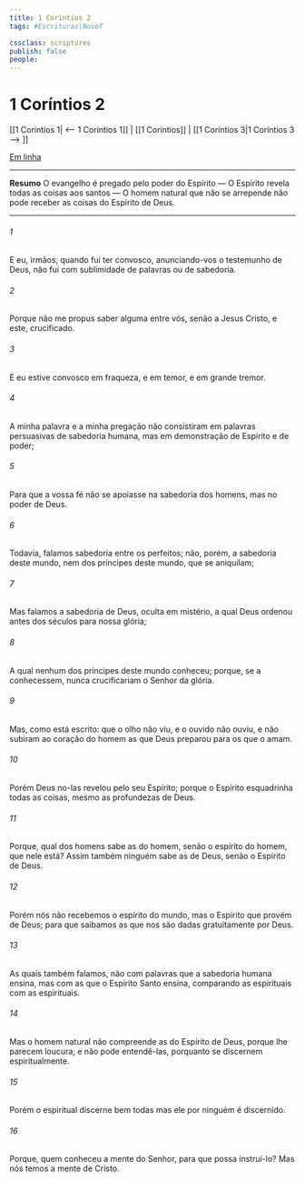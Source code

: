 ```yaml
---
title: 1 Coríntios 2
tags: #Escrituras\NovoT

cssclass: scriptures
publish: false
people:
---
```


# 1 Coríntios 2
[[1 Coríntios 1| <-- 1 Coríntios 1]] | [[1 Coríntios]] | [[1 Coríntios 3|1 Coríntios 3 --> ]]

[Em linha](https://churchofjesuschrist.org/study/scriptures/nt/1-cor/2?lang=por)

---
__Resumo__
O evangelho é pregado pelo poder do Espírito — O Espírito revela todas as coisas aos santos — O homem natural que não se arrepende não pode receber as coisas do Espírito de Deus.

---
###### 1 
E eu, irmãos, quando fui ter convosco, anunciando-vos o testemunho de Deus, não fui com sublimidade de palavras ou de sabedoria.

###### 2 
Porque não me propus saber  alguma entre vós, senão a Jesus Cristo, e este, crucificado.

###### 3 
E eu estive convosco em fraqueza, e em temor, e em grande tremor.

###### 4 
A minha palavra e a minha pregação não consistiram em palavras persuasivas de sabedoria humana, mas em demonstração de Espírito e de poder;

###### 5 
Para que a vossa fé não se apoiasse na sabedoria dos homens, mas no poder de Deus.

###### 6 
Todavia, falamos sabedoria entre os perfeitos; não, porém, a sabedoria deste mundo, nem dos príncipes deste mundo, que se aniquilam;

###### 7 
Mas falamos a sabedoria de Deus, oculta em mistério, a qual Deus ordenou antes dos séculos para nossa glória;

###### 8 
A qual nenhum dos príncipes deste mundo conheceu; porque, se a conhecessem, nunca crucificariam o Senhor da glória.

###### 9 
Mas, como está escrito:  que o olho não viu, e o ouvido não ouviu, e não subiram ao coração do homem  as que Deus preparou para os que o amam.

###### 10 
Porém Deus no-las revelou pelo seu Espírito; porque o Espírito esquadrinha todas as coisas, mesmo as profundezas de Deus.

###### 11 
Porque, qual dos homens sabe as  do homem, senão o espírito do homem, que nele está? Assim também ninguém sabe as  de Deus, senão o Espírito de Deus.

###### 12 
Porém nós não recebemos o espírito do mundo, mas o Espírito que provém de Deus; para que saibamos as  que nos são dadas gratuitamente por Deus.

###### 13 
As quais também falamos, não com palavras que a sabedoria humana ensina, mas com as que o Espírito Santo ensina, comparando as  espirituais com as espirituais.

###### 14 
Mas o homem natural não compreende as  do Espírito de Deus, porque lhe parecem loucura; e não pode entendê-las, porquanto se discernem espiritualmente.

###### 15 
Porém o espiritual discerne bem todas  mas ele por ninguém é discernido.

###### 16 
Porque, quem conheceu a mente do Senhor, para que possa instruí-lo? Mas nós temos a mente de Cristo.

